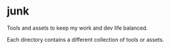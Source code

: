 # junk

Tools and assets to keep my work and dev life balanced.

Each directory contains a different collection of tools or assets.
